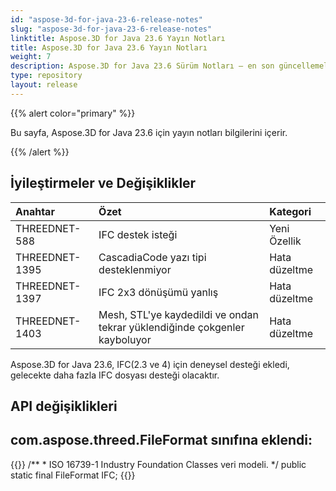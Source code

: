 ```yaml
---
id: "aspose-3d-for-java-23-6-release-notes"
slug: "aspose-3d-for-java-23-6-release-notes"
linktitle: Aspose.3D for Java 23.6 Yayın Notları
title: Aspose.3D for Java 23.6 Yayın Notları
weight: 7
description: Aspose.3D for Java 23.6 Sürüm Notları – en son güncellemeler ve düzeltmeler.
type: repository
layout: release
---
```


{{% alert color="primary" %}}

Bu sayfa, Aspose.3D for Java 23.6 için yayın notları bilgilerini içerir.

{{% /alert %}}
## **İyileştirmeler ve Değişiklikler**

|**Anahtar**|**Özet**|**Kategori**|
| :- | :- | :- |
| THREEDNET-588 | IFC destek isteği | Yeni Özellik |
| THREEDNET-1395 | CascadiaCode yazı tipi desteklenmiyor | Hata düzeltme |
| THREEDNET-1397 | IFC 2x3 dönüşümü yanlış | Hata düzeltme |
| THREEDNET-1403 | Mesh, STL'ye kaydedildi ve ondan tekrar yüklendiğinde çokgenler kayboluyor | Hata düzeltme |


Aspose.3D for Java 23.6, IFC(2.3 ve 4) için deneysel desteği ekledi, gelecekte daha fazla IFC dosyası desteği olacaktır.

## API değişiklikleri ##

## **com.aspose.threed.FileFormat** sınıfına eklendi:

{{<highlight java>}}
    /**
     * ISO 16739-1 Industry Foundation Classes veri modeli.
     */
    public static final FileFormat IFC;
{{</highlight>}}